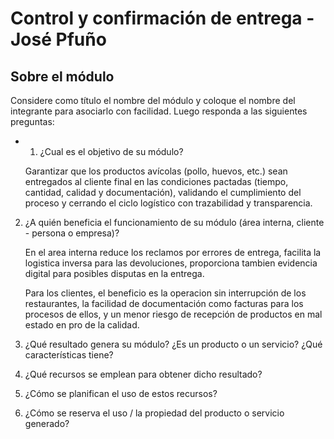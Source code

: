 # Control y confirmación de entrega - José Pfuño

## Sobre el módulo

Considere como título el nombre del módulo y coloque el nombre del integrante para asociarlo con facilidad. Luego responda a las siguientes preguntas:
- 1. ¿Cual es el objetivo de su módulo?

    Garantizar que los productos avícolas (pollo, huevos, etc.) sean entregados al cliente final en las condiciones pactadas (tiempo, cantidad, calidad y documentación), validando el cumplimiento del proceso y cerrando el ciclo logístico con trazabilidad y transparencia.

2. ¿A quién beneficia el funcionamiento de su módulo (área interna, cliente - persona o empresa)?
    
    En el area interna reduce los reclamos por errores de entrega, facilita la logistica inversa para las devoluciones, proporciona tambien evidencia digital para posibles disputas en la entrega.

    Para los clientes, el beneficio es la operacion sin interrupción de los restaurantes, la facilidad de documentación como facturas para los procesos de ellos, y un menor riesgo de recepción de productos en mal estado en pro de la calidad.

3. ¿Qué resultado genera su módulo? ¿Es un producto o un servicio? ¿Qué características tiene?
4. ¿Qué recursos se emplean para obtener dicho resultado?
5. ¿Cómo se planifican el uso de estos recursos?
6. ¿Cómo se reserva el uso / la propiedad del producto o servicio generado?
